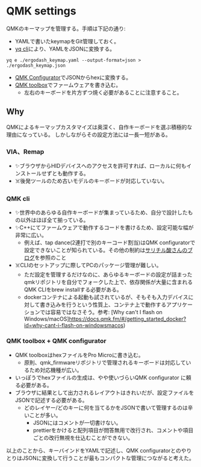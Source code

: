 # QMK settings

QMKのキーマップを管理する。手順は下記の通り:

- YAMLで書いたkeymapをGit管理しておく。
- [yq cli](https://github.com/mikefarah/yq)により、YAMLをJSONに変換する。

```shell script
yq e ./ergodash_keymap.yaml --output-format=json > ./ergodash_keymap.json
```

- [QMK Configurator](https://config.qmk.fm/)でJSONからhexに変換する。
- [QMK toolbox](https://github.com/qmk/qmk_toolbox)でファームウェアを書き込む。
  - 左右のキーボードを片方ずつ焼く必要があることに注意すること。

## Why

QMKによるキーマップカスタマイズは奥深く、自作キーボードを選ぶ積極的な理由になっている。
しかしながらその設定方法には一長一短がある。

### VIA、Remap

- ✨ブラウザからHIDデバイスへのアクセスを許可すれば、ローカルに何もインストールせずとも動作する。
- ☠️後発ツールのため古いモデルのキーボードが対応していない。

### QMK cli

- ✨世界中のあらゆる自作キーボードが集まっているため、自分で設計したもの以外はほぼ全て揃っている。
- ✨C++にてファームウェアで動作するコードを書けるため、設定可能な幅が非常に広い。
  - 例えば、tap dance(2連打で別のキーコード割当)はQMK configuratorで設定できないことが知られている。その他の制約は[サリチル酸さんのブログ](https://salicylic-acid3.hatenablog.com/entry/qmk-configurator)を参照のこと
- ☠️CLIのセットアップに際してPCのパッケージ管理が難しい。
  - ただ設定を管理するだけなのに、あらゆるキーボードの設定が詰まったqmkリポジトリを自分でフォークした上で、依存関係が大量に含まれるQMK CLIをbrew installする必要がある。
  - dockerコンテナによる起動も試されているが、そもそも入力デバイスに対して書き込みを行うという性質上、コンテナ上で動作するアプリケーションでは容易ではなさそう。参考: [Why can't I flash on Windows/macOS]https://docs.qmk.fm/#/getting_started_docker?id=why-cant-i-flash-on-windowsmacos)

### QMK toolbox + QMK configurator

- QMK toolboxはhexファイルをPro Microに書き込む。
  - 原則、qmk_firmwareリポジトリで管理されるキーボードは対応しているため対応機種が広い。
- いっぽうでhexファイルの生成は、やや使いづらいQMK configurator に頼る必要がある。
- ブラウザに結果として出力されるレイアウトはきれいだが、設定ファイルをJSONで記述する必要がある。
  - どのレイヤー/どのキーに何を当てるかをJSONで書いて管理するのは辛いことが多い。
    - JSONにはコメントが一切書けない。
    - prettierをかけると配列項目が問答無用で改行され、コメントや項目ごとの改行無視を仕込むことができない。

以上のことから、キーバインドをYAMLで記述し、QMK configuratorとのやりとりはJSONに変換して行うことが最もコンパクトな管理につながると考えた。
